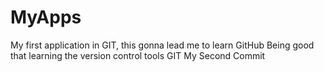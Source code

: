 # MyApps
My first application in GIT, this gonna lead me to learn GitHub
Being good that learning the version control tools GIT
My Second Commit